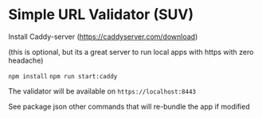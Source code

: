 # Simple URL Validator (SUV)

Install Caddy-server (https://caddyserver.com/download)

(this is optional, but its a great server to run local apps with https with zero headache)

`npm install`
`npm run start:caddy`

The validator will be available on `https://localhost:8443`

See package json other commands that will re-bundle the app if modified